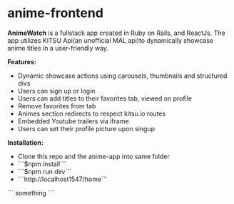 # anime-frontend
<p><strong>AnimeWatch</strong> is a fullstack app created in Ruby on Rails, and ReactJs. The app utilizes KITSU Api(an unofficial MAL api)to dynamically showcase anime titles
in a user-friendly way.</p>

<p><strong>Features:</strong> 
<ul>
<li>Dynamic showcase actions using carousels, thumbnails and structured divs</li>
<li>Users can sign up or login </li>
<li>Users can add titles to their favorites tab, viewed on profile </li>
<li>Remove favorites from tab </li>
<li>Animes section redirects to respect kitsu.io routes </li>
<li>Embedded Youtube trailers via iframe </li>
<li>Users can set their profile picture upon singup</li>
</ul>
</p>

<p><strong>Installation:</strong> 
<ul>
  <li> Clone this repo and the anime-app into same folder</li>
  <li> ```$npm install```</li>
  <li> ```$npm run dev```</li>
  <li> ```http://localhost1547/home```</li>
  </ul>
  ``` something ``` 
</p>


